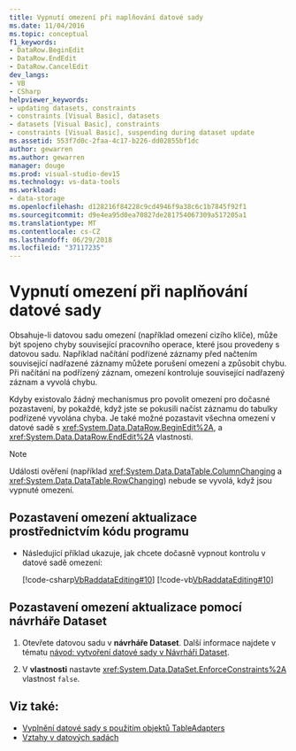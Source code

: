 ```yaml
---
title: Vypnutí omezení při naplňování datové sady
ms.date: 11/04/2016
ms.topic: conceptual
f1_keywords:
- DataRow.BeginEdit
- DataRow.EndEdit
- DataRow.CancelEdit
dev_langs:
- VB
- CSharp
helpviewer_keywords:
- updating datasets, constraints
- constraints [Visual Basic], datasets
- datasets [Visual Basic], constraints
- constraints [Visual Basic], suspending during dataset update
ms.assetid: 553f7d0c-2faa-4c17-b226-dd02855bf1dc
author: gewarren
ms.author: gewarren
manager: douge
ms.prod: visual-studio-dev15
ms.technology: vs-data-tools
ms.workload:
- data-storage
ms.openlocfilehash: d128216f84228c9cd4946f9a38c6c1b7845f92f1
ms.sourcegitcommit: d9e4ea95d0ea70827de281754067309a517205a1
ms.translationtype: MT
ms.contentlocale: cs-CZ
ms.lasthandoff: 06/29/2018
ms.locfileid: "37117235"
---
```

# <a name="turn-off-constraints-while-filling-a-dataset"></a>Vypnutí omezení při naplňování datové sady

Obsahuje-li datovou sadu omezení (například omezení cizího klíče), může být spojeno chyby související pracovního operace, které jsou provedeny s datovou sadu. Například načítání podřízené záznamy před načtením související nadřazené záznamy můžete porušení omezení a způsobit chybu. Při načítání na podřízený záznam, omezení kontroluje související nadřazený záznam a vyvolá chybu.

Kdyby existovalo žádný mechanismus pro povolit omezení pro dočasné pozastavení, by pokaždé, když jste se pokusili načíst záznamu do tabulky podřízené vyvolána chyba. Je také možné pozastavit všechna omezení v datové sadě s <xref:System.Data.DataRow.BeginEdit%2A>, a <xref:System.Data.DataRow.EndEdit%2A> vlastnosti.

> [!NOTE]
> Události ověření (například <xref:System.Data.DataTable.ColumnChanging> a <xref:System.Data.DataTable.RowChanging>) nebude se vyvolá, když jsou vypnuté omezení.

## <a name="to-suspend-update-constraints-programmatically"></a>Pozastavení omezení aktualizace prostřednictvím kódu programu

-   Následující příklad ukazuje, jak chcete dočasně vypnout kontrolu v datové sadě omezení:

     [!code-csharp[VbRaddataEditing#10](../data-tools/codesnippet/CSharp/turn-off-constraints-while-filling-a-dataset_1.cs)]
     [!code-vb[VbRaddataEditing#10](../data-tools/codesnippet/VisualBasic/turn-off-constraints-while-filling-a-dataset_1.vb)]

## <a name="to-suspend-update-constraints-using-the-dataset-designer"></a>Pozastavení omezení aktualizace pomocí návrháře Dataset

1.  Otevřete datovou sadu v **návrháře Dataset**. Další informace najdete v tématu [návod: vytvoření datové sady v Návrháři Dataset](walkthrough-creating-a-dataset-with-the-dataset-designer.md).

2.  V **vlastnosti** nastavte <xref:System.Data.DataSet.EnforceConstraints%2A> vlastnost `false`.

## <a name="see-also"></a>Viz také:

- [Vyplnění datové sady s použitím objektů TableAdapters](../data-tools/fill-datasets-by-using-tableadapters.md)
- [Vztahy v datových sadách](../data-tools/relationships-in-datasets.md)